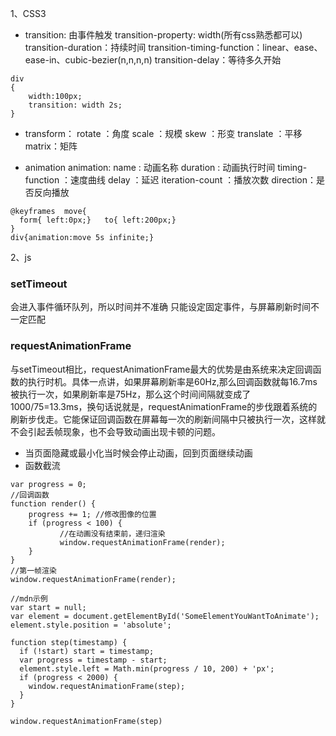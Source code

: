 1、CSS3
* transition: 由事件触发
transition-property: width(所有css熟悉都可以)
transition-duration：持续时间
transition-timing-function：linear、ease、ease-in、cubic-bezier(n,n,n,n)
transition-delay：等待多久开始
```
div
{
    width:100px;
    transition: width 2s;
}
```
* transform：
rotate ：角度
scale ：规模
skew ：形变
translate ：平移
matrix：矩阵

* animation
animation: 
name :  动画名称
duration : 动画执行时间
timing-function ：速度曲线
delay ：延迟
iteration-count ：播放次数
direction：是否反向播放
```
@keyframes  move{
  form{ left:0px;}   to{ left:200px;}
}
div{animation:move 5s infinite;}
```

2、js
### setTimeout
会进入事件循环队列，所以时间并不准确
只能设定固定事件，与屏幕刷新时间不一定匹配

### requestAnimationFrame
与setTimeout相比，requestAnimationFrame最大的优势是由系统来决定回调函数的执行时机。具体一点讲，如果屏幕刷新率是60Hz,那么回调函数就每16.7ms被执行一次，如果刷新率是75Hz，那么这个时间间隔就变成了1000/75=13.3ms，换句话说就是，requestAnimationFrame的步伐跟着系统的刷新步伐走。它能保证回调函数在屏幕每一次的刷新间隔中只被执行一次，这样就不会引起丢帧现象，也不会导致动画出现卡顿的问题。
* 当页面隐藏或最小化当时候会停止动画，回到页面继续动画
* 函数截流
```
var progress = 0;
//回调函数
function render() {
    progress += 1; //修改图像的位置
    if (progress < 100) {
           //在动画没有结束前，递归渲染
           window.requestAnimationFrame(render);
    }
}
//第一帧渲染
window.requestAnimationFrame(render);

//mdn示例
var start = null;
var element = document.getElementById('SomeElementYouWantToAnimate');
element.style.position = 'absolute';

function step(timestamp) {
  if (!start) start = timestamp;
  var progress = timestamp - start;
  element.style.left = Math.min(progress / 10, 200) + 'px';
  if (progress < 2000) {
    window.requestAnimationFrame(step);
  }
}

window.requestAnimationFrame(step)
```